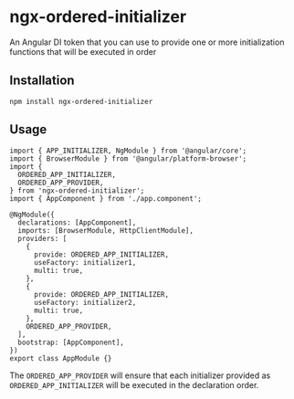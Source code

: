 # ngx-ordered-initializer

An Angular DI token that you can use to provide one or more initialization functions that will be executed in order

## Installation

```
npm install ngx-ordered-initializer
```

## Usage

```
import { APP_INITIALIZER, NgModule } from '@angular/core';
import { BrowserModule } from '@angular/platform-browser';
import {
  ORDERED_APP_INITIALIZER,
  ORDERED_APP_PROVIDER,
} from 'ngx-ordered-initializer';
import { AppComponent } from './app.component';

@NgModule({
  declarations: [AppComponent],
  imports: [BrowserModule, HttpClientModule],
  providers: [
    {
      provide: ORDERED_APP_INITIALIZER,
      useFactory: initializer1,
      multi: true,
    },
    {
      provide: ORDERED_APP_INITIALIZER,
      useFactory: initializer2,
      multi: true,
    },
    ORDERED_APP_PROVIDER,
  ],
  bootstrap: [AppComponent],
})
export class AppModule {}
```

The `ORDERED_APP_PROVIDER` will ensure that each initializer provided as `ORDERED_APP_INITIALIZER` will be executed in the declaration order.
